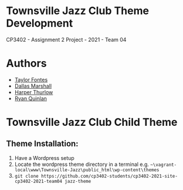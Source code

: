 # Townsville Jazz Club Theme Development

CP3402 - Assignment 2 Project - 2021 - Team 04

# Authors
-  [Taylor Fontes](https://github.com/DaRealTaylor)
-  [Dallas Marshall](https://github.com/Dallas-Marshall)
-  [Harper Thurlow](https://github.com/HarperThurlow)
-  [Ryan Quinlan](https://github.com/RyanQ02)

# Townsville Jazz Club Child Theme

## Theme Installation:
1. Have a Wordpress setup
2. Locate the wordpress theme directory in a terminal e.g. ```~\vagrant-local\www\Townsville-Jazz\public_html\wp-content\themes```
3. ```git clone https://github.com/cp3402-students/cp3402-2021-site-cp3402-2021-team04 jazz-theme```
